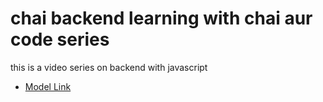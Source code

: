 # chai backend learning with chai aur code series

this is a video series on backend with javascript
- [Model Link](https://app.eraser.io/workspace/YtPqZ1VogxGy1jzIDkzj)
